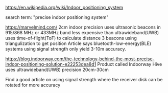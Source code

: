 https://en.wikipedia.org/wiki/Indoor_positioning_system

search term: "precise indoor positioning system"

https://marvelmind.com/
2cm indoor precision
uses ultrasonic beacons in 915/868 MHz or 433MHz band
  less expensive than ultrawideband(UWB)
uses time-of-flight(ToF) to calculate distance
3 beacons using triangulization to get position
Article says bluetooth-low-energy(BLE) systems using signal strength only yield 3-10m accuracy.

https://blog.indoorway.com/the-technology-behind-the-most-precise-indoor-positioning-solution-e22253dea8d1
Product called Indoorway Hive uses ultrawideband(UWB)
precision 20cm-30cm

Find a good article on using signal strength where the receiver disk can be rotated for more accuracy

